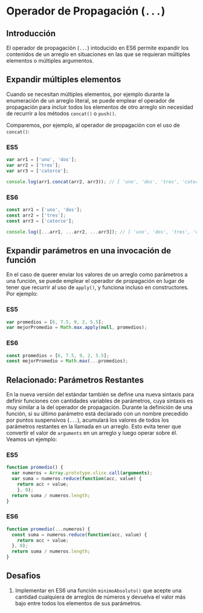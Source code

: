 # Operador de Propagación (`...`)

## Introducción

El operador de propagación (`...`) intoducido en ES6 permite expandir los contenidos de un arreglo en situaciones en las que se requieran múltiples elementos o múltiples argumentos.

## Expandir múltiples elementos

Cuando se necesitan múltiples elementos, por ejemplo durante la enumeración de un arreglo literal, se puede emplear el operador de propagación para incluir todos los elementos de otro arreglo sin necesidad de recurrir a los métodos `concat()` o `push()`.

Comparemos, por ejemplo, al operador de propagación con el uso de `concat()`:

### ES5

```javascript
var arr1 = ['uno', 'dos'];
var arr2 = ['tres'];
var arr3 = ['catorce'];

console.log(arr1.concat(arr2, arr3)); // [ 'uno', 'dos', 'tres', 'catorce' ]
```

### ES6

```javascript
const arr1 = ['uno', 'dos'];
const arr2 = ['tres'];
const arr3 = ['catorce'];

console.log([...arr1, ...arr2, ...arr3]); // [ 'uno', 'dos', 'tres', 'catorce' ]
```

## Expandir parámetros en una invocación de función

En el caso de querer enviar los valores de un arreglo como parámetros a una función, se puede emplear el operador de propagación en lugar de tener que recurrir al uso de `apply()`, y funciona incluso en constructores. Por ejemplo:

### ES5
```javascript
var promedios = [6, 7.5, 9, 2, 5.5];
var mejorPromedio = Math.max.apply(null, promedios);
```

### ES6
```javascript
const promedios = [6, 7.5, 9, 2, 5.5];
const mejorPromedio = Math.max(...promedios);
```

## Relacionado: Parámetros Restantes

En la nueva versión del estándar también se define una nueva sintaxis para definir funciones con cantidades variables de parámetros, cuya sintaxis es muy similar a la del operador de propagación. Durante la definición de una función, si su último parámetro está declarado con un nombre precedido por puntos suspensivos (`...`), acumulará los valores de todos los parámetros restantes en la llamada en un arreglo. Esto evita tener que convertir el valor de `arguments` en un arreglo y luego operar sobre él. Veamos un ejemplo:

### ES5
```javascript
function promedio() {
  var numeros = Array.prototype.slice.call(arguments);
  var suma = numeros.reduce(function(acc, value) {
    return acc + value;
    }, 0);
  return suma / numeros.length;
}
```

### ES6
```javascript
function promedio(...numeros) {
  const suma = numeros.reduce(function(acc, value) {
    return acc + value;
  }, 0);
  return suma / numeros.length;
}
```

## Desafios

1. Implementar en ES6 una función `minimoAbsoluto()` que acepte una cantidad cualquiera de arreglos de números y devuelva el valor más bajo entre todos los elementos de sus parámetros.
